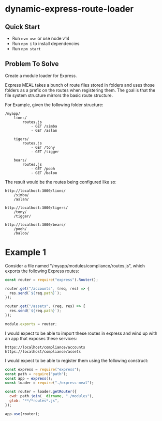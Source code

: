 # dynamic-express-route-loader

## Quick Start

- Run `nvm use` or use node v14
- Run `npm i` to install dependencies
- Run `npm start`

## Problem To Solve

Create a module loader for Express.

Express MEAL takes a bunch of route files stored in folders and uses those folders as a prefix on the routes when registering them. The goal is that the file system structure mirrors the basic route structure.

For Example, given the following folder structure:

    /myapp/
        lions/
            routes.js
                - GET /simba
                - GET /aslan

        tigers/
            routes.js
                - GET /tony
                - GET /tigger

        bears/
            routes.js
                - GET /pooh
                - GET /baloo

The result would be the routes being configured like so:

    http://localhost:3000/lions/
        /simba/
        /aslan/

    http://localhost:3000/tigers/
        /tony/
        /tigger/

    http://localhost:3000/bears/
        /pooh/
        /baloo/

# Example 1

Consider a file named "/myapp/modules/compliance/routes.js", which exports the following Express routes:

```javascript
const router = require("express").Router();

router.get("/accounts", (req, res) => {
  res.send(`${req.path}`);
});

router.get("/assets", (req, res) => {
  res.send(`${req.path}`);
});

module.exports = router;
```

I would expect to be able to import these routes in express and wind up with an app that exposes these services:

    https://localhost/compliance/accounts
    https://localhost/compliance/assets

I would expect to be able to register them using the following construct:

```javascript
const express = require("express");
const path = require("path");
const app = express();
const loader = require("./express-meal");

const router = loader.getRouter({
  cwd: path.join(__dirname, "./modules"),
  glob: "**/*routes*.js",
});

app.use(router);
```
